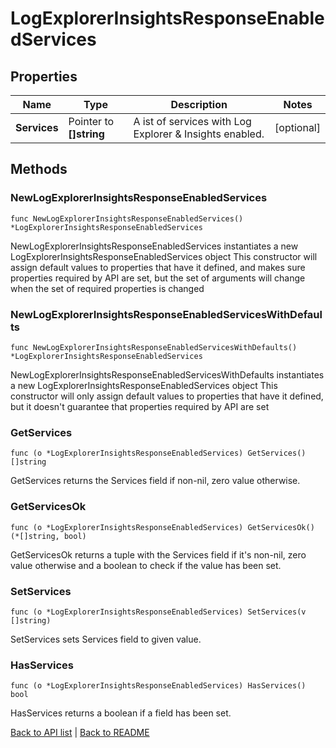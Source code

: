 # LogExplorerInsightsResponseEnabledServices

## Properties

Name | Type | Description | Notes
------------ | ------------- | ------------- | -------------
**Services** | Pointer to **[]string** | A ist of services with Log Explorer &amp; Insights enabled. | [optional] 

## Methods

### NewLogExplorerInsightsResponseEnabledServices

`func NewLogExplorerInsightsResponseEnabledServices() *LogExplorerInsightsResponseEnabledServices`

NewLogExplorerInsightsResponseEnabledServices instantiates a new LogExplorerInsightsResponseEnabledServices object
This constructor will assign default values to properties that have it defined,
and makes sure properties required by API are set, but the set of arguments
will change when the set of required properties is changed

### NewLogExplorerInsightsResponseEnabledServicesWithDefaults

`func NewLogExplorerInsightsResponseEnabledServicesWithDefaults() *LogExplorerInsightsResponseEnabledServices`

NewLogExplorerInsightsResponseEnabledServicesWithDefaults instantiates a new LogExplorerInsightsResponseEnabledServices object
This constructor will only assign default values to properties that have it defined,
but it doesn't guarantee that properties required by API are set

### GetServices

`func (o *LogExplorerInsightsResponseEnabledServices) GetServices() []string`

GetServices returns the Services field if non-nil, zero value otherwise.

### GetServicesOk

`func (o *LogExplorerInsightsResponseEnabledServices) GetServicesOk() (*[]string, bool)`

GetServicesOk returns a tuple with the Services field if it's non-nil, zero value otherwise
and a boolean to check if the value has been set.

### SetServices

`func (o *LogExplorerInsightsResponseEnabledServices) SetServices(v []string)`

SetServices sets Services field to given value.

### HasServices

`func (o *LogExplorerInsightsResponseEnabledServices) HasServices() bool`

HasServices returns a boolean if a field has been set.


[Back to API list](../README.md#documentation-for-api-endpoints) | [Back to README](../README.md)
